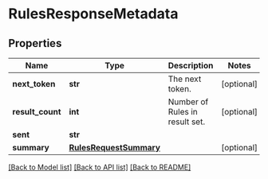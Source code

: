 # RulesResponseMetadata


## Properties
Name | Type | Description | Notes
------------ | ------------- | ------------- | -------------
**next_token** | **str** | The next token. | [optional] 
**result_count** | **int** | Number of Rules in result set. | [optional] 
**sent** | **str** |  | 
**summary** | [**RulesRequestSummary**](RulesRequestSummary.md) |  | [optional] 

[[Back to Model list]](../README.md#documentation-for-models) [[Back to API list]](../README.md#documentation-for-api-endpoints) [[Back to README]](../README.md)


